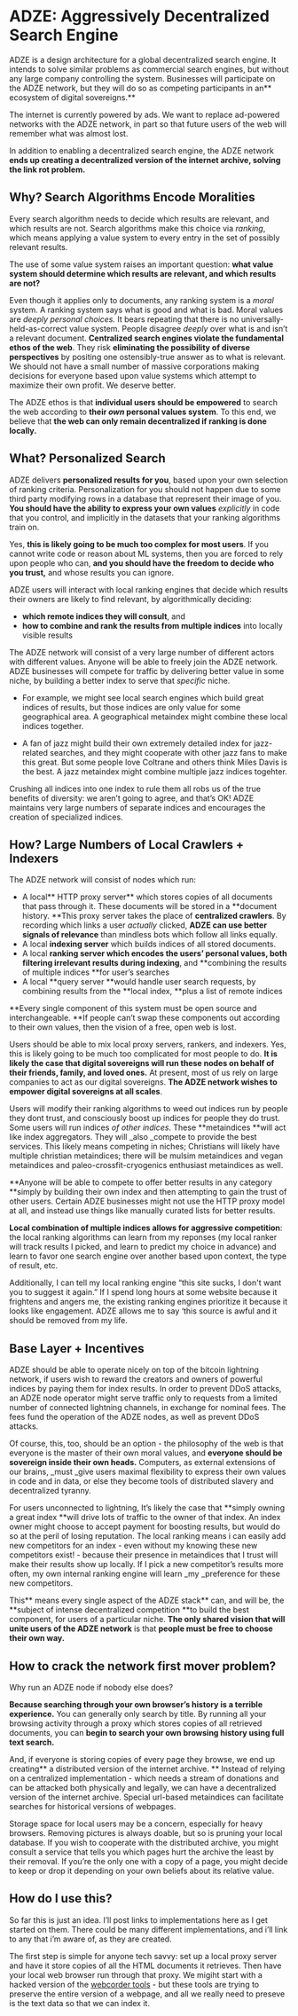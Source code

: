 # ADZE: Aggressively Decentralized Search Engine


ADZE is a design architecture for a global decentralized search engine.  It intends to solve similar problems as commercial search engines, but without any large company controlling the system. Businesses will participate on the ADZE network, but they will do so as competing participants in an** ecosystem of digital sovereigns.**

The internet is currently powered by ads. We want to replace ad-powered networks with the ADZE network, in part so that future users of the web will remember what was almost lost. 

In addition to enabling a decentralized search engine, the ADZE network **ends up creating  a decentralized version of the internet archive, solving the link rot problem.**


## Why? Search Algorithms Encode Moralities

Every search algorithm needs to decide which results are relevant, and which results are not. Search algorithms make this choice via _ranking_, which means applying a value system to every entry in the set of possibly relevant results. 

The use of some value system raises an important question: **what value system should determine which results are relevant, and which results are not?**

Even though it applies only to documents, any ranking system is a _moral_ system. A ranking system says what is good and what is bad. Moral values are _deeply personal choices._ It bears repeating that there is no universally-held-as-correct value system. People disagree _deeply_ over what is and isn’t a relevant document.  **Centralized search engines violate the fundamental ethos of the web**. They risk **eliminating the possibility of diverse perspectives** by positing one ostensibly-true answer as to what is relevant. We should not have a small number of massive corporations making decisions for everyone based upon value systems which attempt to maximize their own profit. We deserve better.

The ADZE ethos is that **individual users should be empowered** to search the web according to **their _own_ personal values system**.  To this end, we believe that **the web can only remain decentralized if ranking is done locally.**


## What?  Personalized Search

ADZE delivers **personalized results for you**, based upon your own selection of ranking criteria.  Personalization for you should not happen due to some third party modifying rows in a database that represent their image of you. **You should have the ability to express your own values** _explicitly_ in code that you control, and implicitly in the datasets that your ranking algorithms train on.

Yes, **this is likely going to be much too complex for most users**. If you cannot write code or reason about ML systems, then you are forced to rely upon people who can, **and you should have the freedom to decide who you trust,** and whose results you can ignore. 

ADZE users will interact with local ranking engines that decide which results their owners are likely to find relevant, by algorithmically deciding:



* **which remote indices they will consult**, and 
* **how to combine and rank the results from multiple indices** into locally visible results

The ADZE network will consist of a very large number of different actors with different values. Anyone will be able to freely join the ADZE network. ADZE businesses will compete for traffic by delivering better value in some niche, by building a better index to serve that _specific_ niche.



* For example, we might see local search engines which build great indices of results, but those indices are only value for some geographical area. A geographical metaindex might combine these local indices together.

* A fan of jazz might build their own extremely detailed index for jazz-related searches, and they might cooperate with other jazz fans to make this great.  But some people love Coltrane and others think Miles Davis is the best.   A jazz metaindex might combine multiple jazz indices togehter.

Crushing all indices into one index to rule them all robs us of the true benefits of diversity: we aren’t going to agree, and that’s OK! ADZE maintains very large numbers of separate indices and encourages the creation of specialized indices.


## How? Large Numbers of Local Crawlers + Indexers


The ADZE network will consist of nodes which run:


* A local** HTTP proxy server** which stores copies of all documents that pass through it. These documents will be stored in a **document history. **This proxy server takes the place of **centralized crawlers**. By recording which links a user _actually_ clicked, **ADZE can use better signals of relevance** than mindless bots which follow all links equally.
* A local **indexing server** which builds indices of all stored documents. 
* A local **ranking server **which encodes the **users’ personal values**, both** filtering irrelevant results during indexing**, and **combining the results of multiple indices **for user’s searches
* A local **query server **would handle user search requests, by combining results from the **local index, **plus a list of remote indices

**Every single component of this system must be open source and interchangeable.  **If people can’t swap these components out according to their own values, then the vision of a free, open web is lost.

Users should be able to mix local proxy servers, rankers, and indexers. Yes, this is likely going to be much too complicated for most people to do.  **It is likely the case that digital sovereigns will run these nodes on behalf of their friends, family, and loved ones.**  At present, most of us rely on large companies to act as our digital sovereigns. **The ADZE network wishes to empower digital sovereigns at all scales**.

Users will modify their ranking algorithms to weed out indices run by people they dont trust, and consciously boost up indices for people they do trust. Some users will run indices _of other indices_. These **metaindices **will act like index aggregators. They will _also _compete to provide the best services.  This likely means competing in niches; Christians will likely have multiple christian metaindices; there will be mulsim metaindices and vegan metaindices and paleo-crossfit-cryogenics enthusiast metaindices as well.   
 
**Anyone will be able to compete to offer better results in any category **simply by building their own index and then attempting to gain the trust of other users.  Certain ADZE businesses might not use the HTTP proxy model at all, and instead use things like manually curated lists for better results.

**Local combination of multiple indices allows for aggressive competition**: the local ranking algorithms can learn from my reponses (my local ranker will track results I picked, and learn to predict my choice in advance) and learn to favor one search engine over another based upon context, the type of result, etc. 

Additionally, I can tell my local ranking engine “this site sucks, I don't want you to suggest it again.” If I spend long hours at some website  because it frightens and angers me, the existing ranking engines prioritize it because it looks like engagement.  ADZE allows me to say ‘this source is awful and it should be removed from my life.  



## Base Layer + Incentives 

ADZE should be able to operate nicely on top of the bitcoin lightning network, if users wish to reward the creators and owners of powerful indices by paying them for index results. In order to prevent DDoS attacks, an ADZE node operator might serve traffic only to requests from a limited number of connected lightning channels, in exchange for nominal fees. The fees fund the operation of the ADZE nodes, as well as prevent DDoS attacks. 

Of course, this, too, should be an option - the philosophy of the web is that everyone is the master of their own moral values, and **everyone should be sovereign inside their own heads.** Computers, as external extensions of our brains, _must _give users maximal flexibility to express their own values in code and in data, or else they become tools of distributed slavery and decentralized tyranny.

For users unconnected to lightning, It’s likely the case that **simply owning a great index **will drive lots of traffic to the owner of that index. An index owner might choose to accept payment for boosting results, but would do so at the peril of losing reputation.  The local ranking means i can easily add new competitors for an index - even without my knowing these new competitors exist! - because their presence in metaindices that I trust will make their results show up locally.  If I pick a new competitor’s results more often, my own internal ranking engine will learn _my _preference for these new competitors. 


This** means every single aspect of the ADZE stack** can, and will be, the **subject of intense decentralized competition **to build the best component, for users of a particular niche.   **The only shared vision that will unite users of the ADZE network** is that **people must be free to choose their own way.**


## How to crack the network first mover problem?

Why run an ADZE node if nobody else does?

**Because searching through your own browser’s history is a terrible experience.**  You can generally only search by title. By running all your browsing activity through a proxy which stores copies of all retrieved documents, you can **begin to search your own browsing history using full text search.**

And, if everyone is storing copies of every page they browse, we end up creating** a distributed version of the internet archive. ** Instead of relying on a centralized implementation - which needs a stream of donations and can be attacked both physically and legally, we can have a decentralized version of the internet archive.  Special url-based metaindices can facilitate searches for historical versions of webpages. 

Storage space for local users may be a concern, especially for heavy browsers. Removing pictures is always doable, but so is pruning your local database. If you wish to cooperate with the distributed archive, you might consult a service that tells you which pages hurt the archive the least by their removal.  If you’re the only one with a copy of a page, you might decide to keep or drop it depending on your own beliefs about its relative value.

## How do I use this?

So far this is just an idea. I’ll post links to implementations here as I get started on them. There could be many different implementations, and i’ll link to any that i’m aware of, as they are created. 

The first step is simple for anyone tech savvy: set up a local proxy server and have it store copies of all the HTML documents it retrieves.  Then have your local web browser run through that proxy. We migiht start with a hacked version of the [webcorder tools](https://webrecorder.net/tools) - but these tools are trying to preserve the entire version of a webpage, and all we really need to preseve is the text data so that we can index it.
